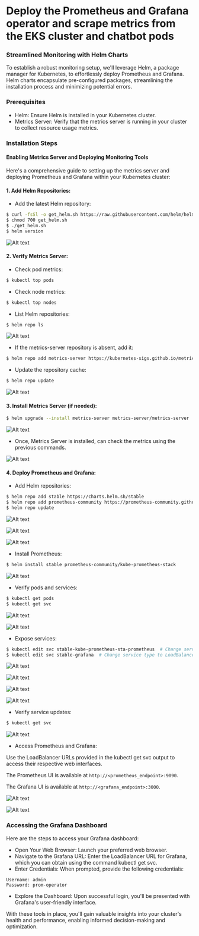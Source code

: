 # Deploy the Prometheus and Grafana operator and scrape metrics from the EKS cluster and chatbot pods

### Streamlined Monitoring with Helm Charts

To establish a robust monitoring setup, we'll leverage Helm, a package manager for Kubernetes, to effortlessly deploy Prometheus and Grafana. Helm charts encapsulate pre-configured packages, streamlining the installation process and minimizing potential errors.

### Prerequisites

- Helm: Ensure Helm is installed in your Kubernetes cluster.
- Metrics Server: Verify that the metrics server is running in your cluster to collect resource usage metrics.

### Installation Steps

#### Enabling Metrics Server and Deploying Monitoring Tools

Here's a comprehensive guide to setting up the metrics server and deploying Prometheus and Grafana within your Kubernetes cluster:

#### 1. Add Helm Repositories:

- Add the latest Helm repository:
```sh
$ curl -fsSl -o get_helm.sh https://raw.githubusercontent.com/helm/helm/master/scripts/get-helm-3
$ chmod 700 get_helm.sh
$ ./get_helm.sh
$ helm version
```
![Alt text](image-18.png)

#### 2. Verify Metrics Server:
- Check pod metrics:
```sh
$ kubectl top pods
```
- Check node metrics:
```sh
$ kubectl top nodes
```
- List Helm repositories:
```sh
$ helm repo ls
```
![Alt text](image-19.png)

- If the metrics-server repository is absent, add it:
```sh
$ helm repo add metrics-server https://kubernetes-sigs.github.io/metrics-server/
```
- Update the repository cache:
```sh
$ helm repo update
```
![Alt text](image-20.png)

#### 3. Install Metrics Server (if needed):
```sh
$ helm upgrade --install metrics-server metrics-server/metrics-server
```
![Alt text](image-21.png)

- Once, Metrics Server is installed, can check the metrics using the previous commands.

![Alt text](image-22.png)

#### 4. Deploy Prometheus and Grafana:
- Add Helm repositories:
```sh
$ helm repo add stable https://charts.helm.sh/stable
$ helm repo add prometheus-community https://prometheus-community.github.io/helm-charts
$ helm repo update
```
![Alt text](image-23.png)

![Alt text](image-24.png)

![Alt text](image-25.png)

- Install Prometheus:
```sh
$ helm install stable prometheus-community/kube-prometheus-stack
```
![Alt text](image-26.png)
- Verify pods and services:
```sh
$ kubectl get pods
$ kubectl get svc
```
![Alt text](image-27.png)

![Alt text](image-28.png)

- Expose services:
```sh
$ kubectl edit svc stable-kube-prometheus-sta-prometheus  # Change service type to LoadBalancer
$ kubectl edit svc stable-grafana  # Change service type to LoadBalancer
``` 
![Alt text](image-29.png)

![Alt text](image-30.png)

![Alt text](image-31.png)

![Alt text](image-32.png)
- Verify service updates:
```sh
$ kubectl get svc
```
![Alt text](image-33.png)

- Access Prometheus and Grafana:

Use the LoadBalancer URLs provided in the kubectl get svc output to access their respective web interfaces.

The Prometheus UI is available at `http://<prometheus_endpoint>:9090`.

The Grafana UI is available at `http://<grafana_endpoint>:3000`.

![Alt text](image-35.png)

![Alt text](image-36.png)

### Accessing the Grafana Dashboard

Here are the steps to access your Grafana dashboard:

- Open Your Web Browser: Launch your preferred web browser.
- Navigate to the Grafana URL: Enter the LoadBalancer URL for Grafana, which you can obtain using the command kubectl get svc.
- Enter Credentials: When prompted, provide the following credentials:
```
Username: admin
Password: prom-operator
```
- Explore the Dashboard: Upon successful login, you'll be presented with Grafana's user-friendly interface.

With these tools in place, you'll gain valuable insights into your cluster's health and performance, enabling informed decision-making and optimization.


